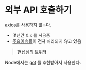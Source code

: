 # 외부 API 호출하기

axios를 사용하지 않는다.
* 몇년간 0.x 를 사용중
* [주요이슈들](https://github.com/axios/axios/issues/3316)이 전혀 처리되지 않고 있음

> [현섭님의 트위터](https://twitter.com/HyunSeob_/status/1385275012869857281)

Node에서는 [got](https://github.com/sindresorhus/got) 를 추천받아서 사용한다.
